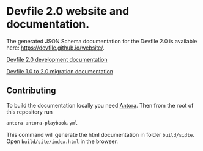 # Devfile 2.0 website and documentation.

The generated JSON Schema documentation for the Devfile 2.0 is available here: https://devfile.github.io/website/.

[Devfile 2.0 development documentation](https://github.com/devfile/website/blob/master/docs/end-user-guide/assembly_making-a-workspace-portable-using-a-devfile.adoc)

[Devfile 1.0 to 2.0 migration documentation](https://github.com/devfile/website/blob/master/migration_howto.md)

## Contributing

To build the documentation locally you need [Antora](https://antora.org/). Then from the root of this repository run

```bash
antora antora-playbook.yml
```

This command will generate the html documentation in folder `build/sidte`. Open `build/site/index.html` in the browser.
